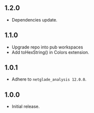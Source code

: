 ## 1.2.0
- Dependencies update.

## 1.1.0
- Upgrade repo into pub workspaces
- Add toHexString() in Colors extension.

## 1.0.1
- Adhere to `netglade_analysis 12.0.0`.

## 1.0.0
- Initial release.
